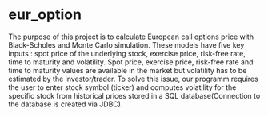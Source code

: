 # eur_option

The purpose of this project is to calculate European call options price with Black-Scholes and Monte Carlo simulation. These models have five key inputs : spot price of the underlying stock, exercise price, risk-free rate, time to maturity and volatility. Spot price, exercise price, risk-free rate and time to maturity values are available in the market but volatility has to be estimated by the investor/trader. To solve this issue, our programm requires the user to enter stock symbol (ticker) and computes volatility for the specific stock from historical prices stored in a SQL database(Connection to the database is created via JDBC).
